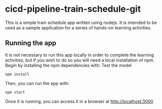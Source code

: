 # cicd-pipeline-train-schedule-git

This is a simple train schedule app written using nodejs. It is intended to be used as a sample application for a series of hands-on learning activities.

## Running the app

It is not necessary to run this app locally in order to complete the learning activities, but if you wish to do so you will need a local installation of npm. Begin by installing the npm dependencies with: Test the model

    npm install

Then, you can run the app with:

    npm start

Once it is running, you can access it in a browser at [http://localhost:3000](http://localhost:3000)
